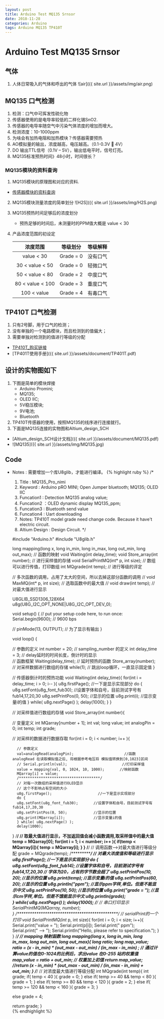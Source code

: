 ```yaml
---
layout: post
title: Arduino Test MQ135 Srnsor
date: 2018-11-28
categories: Arduino 
tags: Arduino MQ135 TP410T
---
```


# Arduino Test MQ135 Srnsor
## 气体
1. 人体日常吸入的气体和呼出的气体
![air]({{ site.url }}/assets/img/air.png)

## MQ135 口气检测
1. 检测：口气中可挥发性硫化物
2. 传感器使用的是电导率较低的二样化锡SnO2.
3. 传感器的电导率随空气中污染气体浓度的增加而增大。
4. 检测浓度：10-1000ppm
5. 为啥会有加热电阻和加热模块？传感器需要预热
6. AO模拟量的输出，浓度越高，电压越高。（0.1-0.3V  4V）
7. DO 输出TTL信号（0.1V – 5V），输出低电平时，信号灯亮。
8. MQ135标准预热时间》48小时，时间很长？

### MQ135模块的资料查询
1. MQ135模块的原理图和对应的资料.
+ [传感器模块的资料查询]( http://www.waveshare.net/wiki/Main_Page)
2. MQ135模块测量浓度的简单划分
![H2S]({{ site.url }}/assets/img/H2S.png)
3. MQ135预热时间足够后的浓度划分
    + 预热足够的时间后，未测量时的PPM值大概是 value < 30
4. 产品浓度范围的初设定

    |浓度范围|等级划分|等级解释|
    |:-:|:-:|:-:|
    | value < 30 | Grade = 0 | 没有口气|
    | 30 < value < 50 | Grade = 0 | 轻微口气|
    | 50 < value < 80 | Grade = 2 | 中度口气
    | 80 < value < 100 | Grade = 3 | 重度口气
    | 100 < value | Grade = 4 | 有毒口气

## TP410T 口气检测
1. 只有2号脚，用于口气的检测；
2. 没有单独的一个电路模块，而且检测到的值偏大；
3. 需要单独对检测到的值进行等级的分配
+ [TP410T_购买链接](https://item.taobao.com/item.htm?spm=a230r.1.999.1.4f5c523cTlx3py&id=39023713067&ns=1#detail)
+ [TP401T使用手册]({{ site.url }}/assets/document/TP401T.pdf)

## 设计的实物图如下
1. 下图是简单的模块焊接
    + Arduino Promini; 
    + MQ135;
    + OLED IIC; 
    + 5V稳压模块; 
    + 9V电池; 
    + Bluetooth
2. TP410T传感器的使用，按照MQ135的线序进行连接就行。
3. 下面是MQ135连接的实物图和Altium_design_SCH
+  [Altium_design_SCH设计文档]({{ site.url }}/assets/document/MQ135.pdf)
+  ![MQ135]({{ site.url }}/assets/img/MQ135.jpg)

## Code
+ Notes : 需要增加一个库U8glib，才能进行编译。
{% highlight ruby %}
    /*
    1. Title :     MQ135_Pro_nimi
    2. Keyword :   Arduino pRO MINI; Open Jumper bluetooth; MQ135; OLED IIC
    3. Funcation1 : Detection MQ135 analog value; 
    4. Funcation2 ：OLED dynamic display MQ135_ppm;
    5. Funcation3 : Bluetooth send value 
    6. Funcation4 : Uart downloading
    7. Notes: TP410T model grade need change code. Because it have't electric circuit. 
    8. Altium Design : Design Circuit.
    */

    #include "Arduino.h"
    #include "U8glib.h"

    long mapping(long x, long in_min, long in_max, long out_min, long out_max); // 函数的映射
    void Waiting(int delay_time);
    void Store_array(int number);           // 进行采样值的存储
    void SerialPrintMQ(int* p, int size);   // 数组可以进行传值，打印数组
    int  MQgrade(int temp);                 // 进行等级的评定

    // 多次函数的调用，占用了太大的空间，所以去掉这部分函数的调用
    // void MaxMQ(int* p, int size);           // 选取函数中的最大值
    // void draw(int temp);                    // 对最大值进行显示


    U8GLIB_SSD1306_128X64 u8g(U8G_I2C_OPT_NONE|U8G_I2C_OPT_DEV_0); 

    void setup() {
    // put your setup code here, to run once:
    Serial.begin(9600); // 9600 bps
    
    // pinMode(13, OUTPUT);               // 为了显示有输出
    }

    void loop() {

    // 参数的定义
    int number = 20;              // sampling_number 的定义 
    int delay_time = 3;                // delay延时的时间长度，倒计时的显示      
    // 函数框架
    Waiting(delay_time);               // 延时预热的函数
    Store_array(number);         // 对采样数据进行数组的存储
    while(1);                    // 跳出loop循环，一直显示固定值 
    }

    // 传感器倒计时的预热功能
    void Waiting(int delay_time){
    for(int i = delay_time; i > 0; i-- ){
        u8g.firstPage();                //一下是显示实现部分
        do {
        u8g.setFont(u8g_font_fub30);       //设置字体和自号，目前测试字号有fub14,17,20,30
        u8g.setPrintPos(0, 50);            //显示的位置
        u8g.print(i);                  //显示变量i的值
        } while( u8g.nextPage() );
        delay(1000);
    }
    }

    // 对采样值进行数组的存储
    void Store_array(int number){

    // 变量定义
    int MQarray[number + 1];
    int val;
    long value;
    int analogPin = 0; 
    int temp;
    int grade;

    // 对采样的数据进行数据存取
    for(int i = 0; i < number; i++ ){

        // 参数定义
        val=analogRead(analogPin);                       //函数 analogRead 在读取模拟值之后, 将根据参考电压将 模拟值转换到[0,1023]区间
        // Serial.println(val);                         //打印采样值
        value = mapping(val, 0, 1024, 10, 1000);       //映射函数
        MQarray[i] = value;
        /*************************************/
        // 对每一次数组的采样值进行OLED显示
        // 这个不影响占有空间的大小
        u8g.firstPage();                     //一下是显示实现部分
        do {
        u8g.setFont(u8g_font_fub30);       //设置字体和自号，目前测试字号有fub14,17,20,30
        u8g.setPrintPos(0, 50);            //显示的位置
        u8g.print(MQarray[i]);             //显示变量i的值
        } while( u8g.nextPage() );
        delay(1000);
    }
    /****************************************/
    // 取最大值进行显示，不加返回值会减小函数调用,取采样值中的最大值
    temp = MQarray[0];
    for(int i = 1; i < number; i++ ){
        if(temp < MQarray[i]){
        temp = MQarray[i];
        }
    }
    /****************************************/
    // 调用函数-->对最大值进行等级分配
    grade = MQgrade(temp);
    /****************************************/
    // 对最大浓度值和等级进行显示
    u8g.firstPage();                          //一下是显示实现部分
    do {
        u8g.setFont(u8g_font_fub14);           //设置字体和自号，目前测试字号有fub14,17,20,30
                                            // 字体为20，占有的字节数会超了
        u8g.setPrintPos(10, 20);              //显示的位置
        u8g.print(temp);                      //显示变量i的值
        u8g.setPrintPos(60, 20);              //显示的位置
        u8g.println("ppm");                   //显示ppm字样,单位。但是不能显示中文
        u8g.setPrintPos(10, 50);              //显示的位置
        u8g.print("grade = ");                //显示cm字样,单位。但是不饿能显示中文
        u8g.println(grade);       
    } while( u8g.nextPage() );
    delay(1000);
    /******************************/
    // 串口打印显示
    SerialPrintMQ(MQarray, number);                     
    }
    /***********************************************/
    // serialPrint的一个打印
    void SerialPrintMQ(int* p, int size){
    for(int i = 0; i < size; i++){
        Serial.print("value = ");
        Serial.print(p[i]);
        Serial.print("  ppm");
        Serial.print("  -->  ");
        Serial.println("Hello, please refer to specification.");
    }
    }
    /***********************************************/
    // mapping 映射函数
    long mapping(long x, long in_min, long in_max, long out_min, long out_max){
    long ratio;
    long map_value;
    ratio = (x - in_min) * (out_max - out_min) / (in_max - in_min) ;       // 通过计算value的值在0-1024的比例后，求出value 在0-255 站的权重值
    map_value = ratio + out_min;                                          // 权重加上初值
    return map_value;
    //return (x - in_min) * (out_max - out_min) / (in_max - in_min) + out_min;
    }
    /***********************************************/
    // 对浓度最大值进行等级分配
    int MQgrade(int temp){
    int grade;
    if( temp < 40 ){
        grade = 0;
    }
    else if( temp >= 40 && temp < 80 ){
        grade = 1;
    }
    else if( temp >= 80 && temp < 120 ){
        grade = 2;
    }
    else if( temp >= 120 && temp < 160 ){
        grade = 3;
    }
    
    else
        grade = 4;
    
    return grade;
    }   
{% endhighlight %}